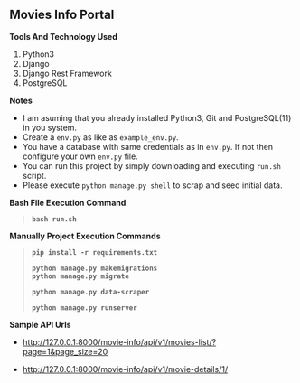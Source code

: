 ## Movies Info Portal


**Tools And Technology Used**

1. Python3
2. Django
3. Django Rest Framework
4. PostgreSQL

**Notes**

* I am asuming that you already installed Python3, Git and PostgreSQL(11) in you system.
* Create a `env.py` as like as `example_env.py`.
* You have a database with same credentials as in `env.py`. If not then configure your own `env.py` file.
* You can run this project by simply downloading and executing `run.sh` script.
* Please execute `python manage.py shell` to scrap and seed initial data. 
 

**Bash File Execution Command**
> **`bash run.sh`**
> 

**Manually Project Execution Commands**
> **`pip install -r requirements.txt`**
>
> **`python manage.py makemigrations`**\
> **`python manage.py migrate`**
>
> **`python manage.py data-scraper`**
>
> **`python manage.py runserver`**
> 

**Sample API Urls**

- http://127.0.0.1:8000/movie-info/api/v1/movies-list/?page=1&page_size=20

- http://127.0.0.1:8000/movie-info/api/v1/movie-details/1/
